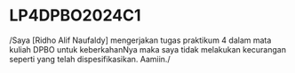 # LP4DPBO2024C1

/Saya [Ridho Alif Naufaldy] mengerjakan tugas praktikum 4 dalam mata kuliah DPBO untuk keberkahanNya maka saya tidak melakukan kecurangan seperti yang telah dispesifikasikan. Aamiin./
